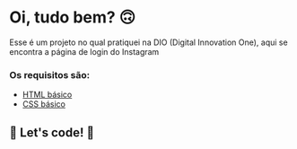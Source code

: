 # Oi, tudo bem? 🙃

Esse é um projeto no qual pratiquei na DIO (Digital Innovation One), aqui se encontra a página de login do Instagram

### Os requisitos são:

* [HTML básico](https://www.w3schools.com/html/)
* [CSS básico](https://developer.mozilla.org/pt-BR/docs/Web/CSS)

## 🚀 Let's code! 🚀